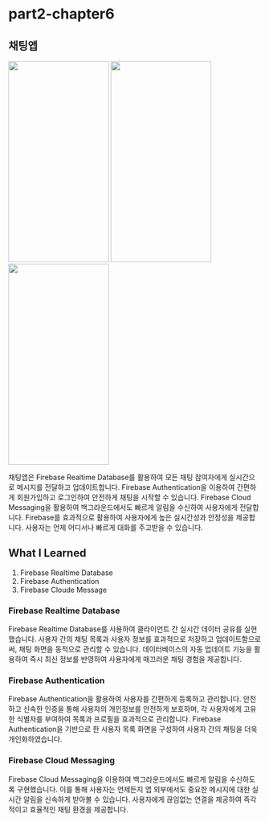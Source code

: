 # part2-chapter6

## 채팅앱

<img src="https://github.com/soommmin/part2-chapter6/assets/150005268/2136ed18-5081-4a16-b1d4-9130c9a78d6c" width="200" height="400"/>
<img src="https://github.com/soommmin/part2-chapter6/assets/150005268/bbca7c08-df06-462a-8c3a-65e21b53ec73" width="200" height="400"/>
<img src="https://github.com/soommmin/part2-chapter6/assets/150005268/f02dc277-a9bc-4e70-9ee8-848f960ca176" width="200" height="400"/>


채팅앱은 Firebase Realtime Database를 활용하여 모든 채팅 참여자에게 실시간으로 메시지를 전달하고 업데이트합니다.
Firebase Authentication을 이용하여 간편하게 회원가입하고 로그인하여 안전하게 채팅을 시작할 수 있습니다.
Firebase Cloud Messaging을 활용하여 백그라운드에서도 빠르게 알림을 수신하여 사용자에게 전달합니다.
Firebase를 효과적으로 활용하여 사용자에게 높은 실시간성과 안정성을 제공합니다. 사용자는 언제 어디서나 빠르게 대화를 주고받을 수 있습니다.



## What I Learned
1. Firebase Realtime Database
2. Firebase Authentication
3. Firebase Cloude Message


### Firebase Realtime Database
Firebase Realtime Database를 사용하여 클라이언트 간 실시간 데이터 공유를 실현했습니다. 사용자 간의 채팅 목록과 사용자 정보를 효과적으로 저장하고 업데이트함으로써, 채팅 화면을 동적으로 관리할 수 있습니다. 데이터베이스의 자동 업데이트 기능을 활용하여 즉시 최신 정보를 반영하여 사용자에게 매끄러운 채팅 경험을 제공합니다.

### Firebase Authentication
Firebase Authentication을 활용하여 사용자를 간편하게 등록하고 관리합니다. 안전하고 신속한 인증을 통해 사용자의 개인정보를 안전하게 보호하며, 각 사용자에게 고유한 식별자를 부여하여 목록과 프로필을 효과적으로 관리합니다. Firebase Authentication을 기반으로 한 사용자 목록 화면을 구성하여 사용자 간의 채팅을 더욱 개인화하였습니다.

### Firebase Cloud Messaging
Firebase Cloud Messaging을 이용하여 백그라운드에서도 빠르게 알림을 수신하도록 구현했습니다. 이를 통해 사용자는 언제든지 앱 외부에서도 중요한 메시지에 대한 실시간 알림을 신속하게 받아볼 수 있습니다. 사용자에게 끊임없는 연결을 제공하여 즉각적이고 효율적인 채팅 환경을 제공합니다.



